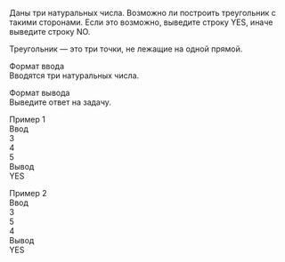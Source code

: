 Даны три натуральных числа. Возможно ли построить треугольник с такими сторонами. Если это возможно, выведите строку YES, иначе выведите строку NO.  

Треугольник — это три точки, не лежащие на одной прямой.  

Формат ввода  
Вводятся три натуральных числа.  

Формат вывода  
Выведите ответ на задачу.  

Пример 1  
Ввод	
3  
4  
5  
Вывод   
YES  


Пример 2  
Ввод  
3  
5  
4  
Вывод  
YES
